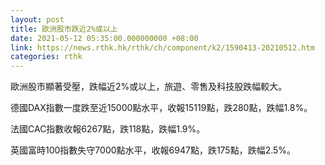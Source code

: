 ```yaml
---
layout: post
title: 歐洲股市跌近2%或以上
date: 2021-05-12 05:35:00.000000000 +08:00
link: https://news.rthk.hk/rthk/ch/component/k2/1590413-20210512.htm
categories: rthk
---
```


歐洲股市顯著受壓，跌幅近2%或以上，旅遊、零售及科技股跌幅較大。

德國DAX指數一度跌至近15000點水平，收報15119點，跌280點，跌幅1.8%。

法國CAC指數收報6267點，跌118點，跌幅1.9%。

英國富時100指數失守7000點水平，收報6947點，跌175點，跌幅2.5%。
